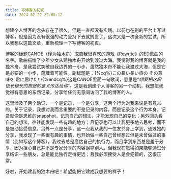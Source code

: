 ```yaml
---
title: 写博客的初衷
date: 2024-02-22 22:08:12
---
```

想建个人博客的念头存在了很久，但是一直都没有实践。以前也在别的平台上写过博客，但是因为没有很强的动力坚持下去就搁置了。这次又是一次全新的尝试，所以我想以这篇文章，重新梳理一下写博客的初衷。

博客的标题CANOE（译为独木舟）取自我很喜欢的游戏[《Rewrite》](https://www.douban.com/game/10770257/)的ED歌曲的名字。歌曲描绘了少年少女从建独木舟开始到渡过大海。我觉得我的博客就是我的独木舟，是我尝试突破自我边界的一小步，虽然独木舟不能让我渡过大海，但是它是必要的一小步，蕴藏着可能性。副标题是：{%cq%}この長い長い旅の その意味を 君に届けたい{%endcq%}这是CANOE里面一句歌词，意思是“*想要把这段很长很长的旅途的意义传达给你*”。这是我创建个人博客的另一个动机，我想把我觉得有意思的东西记录，分享给任何无意间访问了我的博客的人。

这里涉及了两个动词，一个是记录，一个是分享，这两个行为对我来说是有意义的。关于记录，我想对我而言重要的不是记录的内容，而是记录这个行为本身。记录就像是思维的snapshot，记录自己的想法，才能发现自己的变化；另外回头看自己的想法，往往能发现一些有趣的地方；且记录也可以让我更多地去思考，而不是被动接受信息。另外一点是分享，这一点我从我的一位友邻身上学到，通过她的分享，我发现了一些很有趣的事情，也开始做一些自己曾经想过但是未曾做过的事情（比如写这个博客）。我过去总是高估自己的执行力，而且学到东西总是羞于分享，因为担心自己并不是专家分享的内容误导别人。但我现在觉得如果能够通过分享结识一些朋友，总是能比独行走得更远；且我必须接受人是会犯错的，这很正常。

好啦，开始建我的独木舟吧！希望能把它建成我想要的样子！
